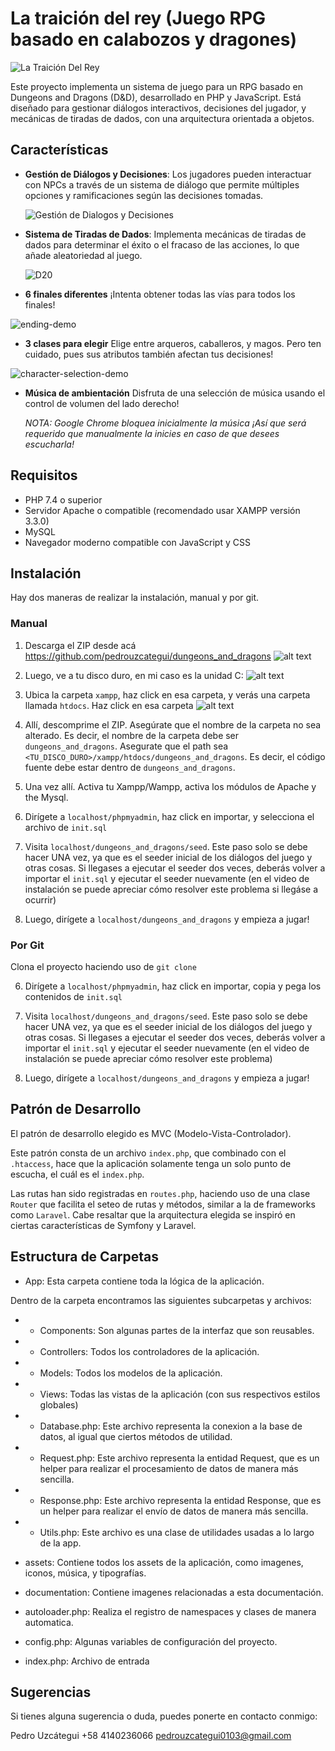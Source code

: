 # La traición del rey (Juego RPG basado en calabozos y dragones)

![La Traición Del Rey](main-screen.png)

Este proyecto implementa un sistema de juego para un RPG basado en Dungeons and Dragons (D&D), desarrollado en PHP y JavaScript. Está diseñado para gestionar diálogos interactivos, decisiones del jugador, y mecánicas de tiradas de dados, con una arquitectura orientada a objetos.

## Características

- **Gestión de Diálogos y Decisiones**:
  Los jugadores pueden interactuar con NPCs a través de un sistema de diálogo que permite múltiples opciones y ramificaciones según las decisiones tomadas.

  ![Gestión de Dialogos y Decisiones](dialog-system.png)

- **Sistema de Tiradas de Dados**:
  Implementa mecánicas de tiradas de dados para determinar el éxito o el fracaso de las acciones, lo que añade aleatoriedad al juego.

  ![D20](D20-demo.png)

- **6 finales diferentes**
  ¡Intenta obtener todas las vías para todos los finales!

![ending-demo](ending-demo.png)

- **3 clases para elegir**
  Elige entre arqueros, caballeros, y magos. Pero ten cuidado, pues sus atributos también afectan tus decisiones!

![character-selection-demo](character-selection-demo.png)

- **Música de ambientación**
  Disfruta de una selección de música usando el control de volumen del lado derecho!

  _NOTA: Google Chrome bloquea inicialmente la música ¡Así que será requerido que manualmente la inicies en caso de que desees escucharla!_

## Requisitos

- PHP 7.4 o superior
- Servidor Apache o compatible (recomendado usar XAMPP versión 3.3.0)
- MySQL
- Navegador moderno compatible con JavaScript y CSS

## Instalación

Hay dos maneras de realizar la instalación, manual y por git.

### Manual

1. Descarga el ZIP desde acá https://github.com/pedrouzcategui/dungeons_and_dragons
   ![alt text](documentation/download-zip.png)

2. Luego, ve a tu disco duro, en mi caso es la unidad C:
   ![alt text](documentation/locate-hard-drive.png)

3. Ubica la carpeta `xampp`, haz click en esa carpeta, y verás una carpeta llamada `htdocs`. Haz click en esa carpeta
   ![alt text](documentation/locate-htdocs.png)

4. Allí, descomprime el ZIP. Asegúrate que el nombre de la carpeta no sea alterado. Es decir, el nombre de la carpeta debe ser `dungeons_and_dragons`. Asegurate que el path sea `<TU_DISCO_DURO>/xampp/htdocs/dungeons_and_dragons`. Es decir, el código fuente debe estar dentro de `dungeons_and_dragons`.

5. Una vez allí. Activa tu Xampp/Wampp, activa los módulos de Apache y the Mysql.

6. Dirígete a `localhost/phpmyadmin`, haz click en importar, y selecciona el archivo de `init.sql`

7. Visita `localhost/dungeons_and_dragons/seed`. Este paso solo se debe hacer UNA vez, ya que es el seeder inicial de los diálogos del juego y otras cosas. Si llegases a ejecutar el seeder dos veces, deberás volver a importar el `init.sql` y ejecutar el seeder nuevamente (en el video de instalación se puede apreciar cómo resolver este problema si llegáse a ocurrir)

8. Luego, dirígete a `localhost/dungeons_and_dragons` y empieza a jugar!

### Por Git

Clona el proyecto haciendo uso de `git clone`

6. Dirígete a `localhost/phpmyadmin`, haz click en importar, copia y pega los contenidos de `init.sql`

7. Visita `localhost/dungeons_and_dragons/seed`. Este paso solo se debe hacer UNA vez, ya que es el seeder inicial de los diálogos del juego y otras cosas. Si llegases a ejecutar el seeder dos veces, deberás volver a importar el `init.sql` y ejecutar el seeder nuevamente (en el video de instalación se puede apreciar cómo resolver este problema)

8. Luego, dirígete a `localhost/dungeons_and_dragons` y empieza a jugar!

## Patrón de Desarrollo

El patrón de desarrollo elegido es MVC (Modelo-Vista-Controlador).

Este patrón consta de un archivo `index.php`, que combinado con el `.htaccess`, hace que la aplicación solamente tenga un solo punto de escucha, el cuál es el `index.php`.

Las rutas han sido registradas en `routes.php`, haciendo uso de una clase `Router` que facilita el seteo de rutas y métodos, similar a la de frameworks como `Laravel`. Cabe resaltar que la arquitectura elegida se inspiró en ciertas características de Symfony y Laravel.

## Estructura de Carpetas

- App: Esta carpeta contiene toda la lógica de la aplicación.

Dentro de la carpeta encontramos las siguientes subcarpetas y archivos:

- - Components: Son algunas partes de la interfaz que son reusables.
- - Controllers: Todos los controladores de la aplicación.
- - Models: Todos los modelos de la aplicación.
- - Views: Todas las vistas de la aplicación (con sus respectivos estilos globales)
- - Database.php: Este archivo representa la conexion a la base de datos, al igual que ciertos métodos de utilidad.
- - Request.php: Este archivo representa la entidad Request, que es un helper para realizar el procesamiento de datos de manera más sencilla.
- - Response.php: Este archivo representa la entidad Response, que es un helper para realizar el envío de datos de manera más sencilla.
- - Utils.php: Este archivo es una clase de utilidades usadas a lo largo de la app.

- assets: Contiene todos los assets de la aplicación, como imagenes, iconos, música, y tipografías.

- documentation: Contiene imagenes relacionadas a esta documentación.

- autoloader.php: Realiza el registro de namespaces y clases de manera automatica.

- config.php: Algunas variables de configuración del proyecto.

- index.php: Archivo de entrada

## Sugerencias

Si tienes alguna sugerencia o duda, puedes ponerte en contacto conmigo:

Pedro Uzcátegui
+58 4140236066
pedrouzcategui0103@gmail.com
